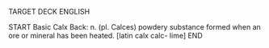 TARGET DECK
ENGLISH

START
Basic
Calx
Back: n. (pl. Calces) powdery substance formed when an ore or mineral has been heated. [latin calx calc- lime]
END
